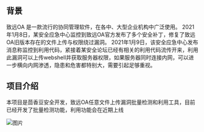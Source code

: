 ## 背景
致远OA 是一款流行的协同管理软件，在各中、大型企业机构中广泛使用。
2021年1月8日，某安全应急中心监控到致远OA官方发布了多个安全补丁，修复了致远OA旧版本存在的文件上传与权限绕过漏洞。
2021年1月9日，该安全应急中心发布消息称监控到利用代码，紧接着某安全论坛已经有相关的利用代码流传开来，利用此漏洞可以上传webshell并获取服务器权限，如果服务器同时连接内网，可以进一步横向内网渗透，隐患和危害都特别大，需要引起足够重视。

## 项目介绍
本项目是茴香豆安全开发，致远OA任意文件上传漏洞批量检测和利用工具，目前已经开发了批量检测功能，利用功能会在近期上线

 ![图片](https://out-wyc.oss-cn-shanghai.aliyuncs.com/img/seeyou.jpg)
